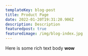 ```yaml
---
templateKey: blog-post
title: Product Page
date: 2022-01-20T19:31:20.906Z
description: Description
featuredpost: true
featuredimage: /img/blog-index.jpg
---
```

Here is some rich text body **wow**